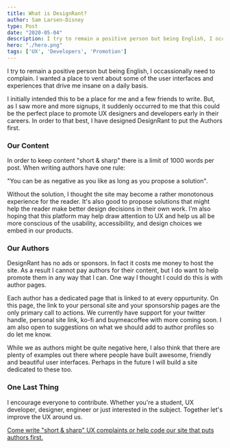 ```yaml
---
title: What is DesignRant?
author: Sam Larsen-Disney
type: Post
date: "2020-05-04"
description: I try to remain a positive person but being English, I occassionally need to complain. I wanted a place to vent about some of the user interfaces and experiences that drive me insane on a daily basis.
hero: "./hero.png"
tags: ['UX', 'Developers', 'Promotion']
---
```


I try to remain a positive person but being English, I occassionally need to complain. I wanted a place to vent about some of the user interfaces and experiences that drive me insane on a daily basis. 

I initially intended this to be a place for me and a few friends to write. But, as I saw more and more signups, it suddenly occurred to me that this could be the perfect place to promote UX designers and developers early in their careers. In order to that best, I have designed DesignRant to put the Authors first.

### Our Content

In order to keep content "short & sharp" there is a limit of 1000 words per post. When writing authors have one rule:

<div class="text-align-center">
	<p class="bold">
    "You can be as negative as you like as long as you propose a solution".
  </p>  
</div>
Without the solution, I thought the site may become a rather monotonous experience for the reader. It's also good to propose solutions that might help the reader make better design decisions in their own work. I'm also hoping that this platform may help draw attention to UX and help us all be more conscious of the usability, accessibility, and design choices we embed in our products.

### Our Authors 

DesignRant has no ads or sponsors. In fact it costs me money to host the site. As a result I cannot pay authors for their content, but I do want to help promote them in any way that I can. One way I thought I could do this is with author pages.

Each author has a dedicated page that is linked to at every oppurtunity. On this page, the link to your personal site and your sponsorship pages are the only primary call to actions. We currently have support for your twitter handle, personal site link, ko-fi and buymeacoffee with more coming soon. I am also open to suggestions on what we should add to author profiles so do let me know.

While we as authors might be quite negative here, I also think that there are plenty of examples out there where people have built awesome, friendly and beautiful user interfaces. Perhaps in the future I will build a site dedicated to these too. 

### One Last Thing

I encourage everyone to contribute. Whether you're a student, UX developer, designer, engineer or just interested in the subject. Together let's improve the UX around us. 

[Come write "short & sharp" UX complaints or help code our site that puts authors first.](https://github.com/slarsendisney/designrant-app)

